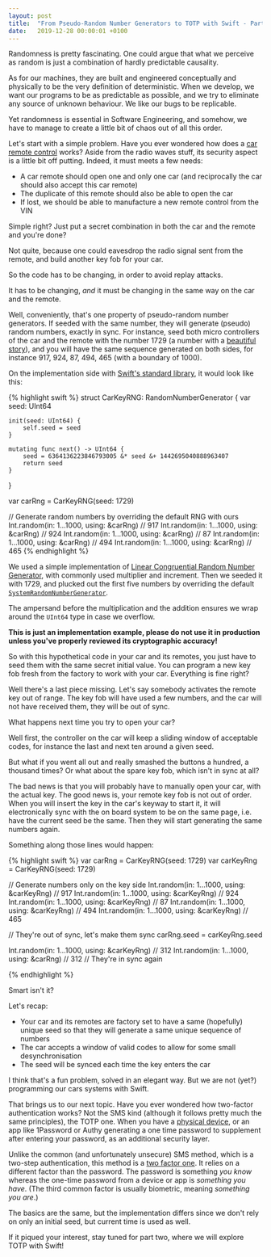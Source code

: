 ```yaml
---
layout: post
title:  "From Pseudo-Random Number Generators to TOTP with Swift - Part 1"
date:   2019-12-28 00:00:01 +0100
---
```


Randomness is pretty fascinating. One could argue that what we perceive as random is just a combination of hardly predictable causality.

As for our machines, they are built and engineered conceptually and physically to be the very definition of deterministic. When we develop, we want our programs to be as predictable as possible, and we try to eliminate any source of unknown behaviour. We like our bugs to be replicable.

Yet randomness is essential in Software Engineering, and somehow, we have to manage to create a little bit of chaos out of all this order.

Let's start with a simple problem. Have you ever wondered how does a [car remote control][keyless-system] works? Aside from the radio waves stuff, its security aspect is a little bit off putting. Indeed, it must meets a few needs:

- A car remote should open one and only one car (and reciprocally the car should also accept this car remote)
- The duplicate of this remote should also be able to open the car
- If lost, we should be able to manufacture a new remote control from the VIN

Simple right? Just put a secret combination in both the car and the remote and you're done?

Not quite, because one could eavesdrop the radio signal sent from the remote, and build another key fob for your car.

So the code has to be changing, in order to avoid replay attacks.

It has to be changing, _and_ it must be changing in the same way on the car and the remote.

Well, conveniently, that's one property of pseudo-random number generators. If seeded with the same number, they will generate (pseudo) random numbers, exactly in sync. For instance, seed both micro controllers of the car and the remote with the number 1729 (a number with a [beautiful story][cabby-number]), and you will have the same sequence generated on both sides, for instance 917, 924, 87, 494, 465 (with a boundary of 1000).

On the implementation side with [Swift's standard library][randomnumbergenerator], it would look like this:

{% highlight swift %}
struct CarKeyRNG: RandomNumberGenerator {
    var seed: UInt64

    init(seed: UInt64) {
        self.seed = seed
    }

    mutating func next() -> UInt64 {
        seed = 6364136223846793005 &* seed &+ 1442695040888963407
        return seed
    }
}

var carRng = CarKeyRNG(seed: 1729)

// Generate random numbers by overriding the default RNG with ours
Int.random(in: 1...1000, using: &carRng) // 917
Int.random(in: 1...1000, using: &carRng) // 924
Int.random(in: 1...1000, using: &carRng) // 87
Int.random(in: 1...1000, using: &carRng) // 494
Int.random(in: 1...1000, using: &carRng) // 465
{% endhighlight %}

We used a simple implementation of [Linear Congruential Random Number Generator][lcrng], with commonly used multiplier and increment. Then we seeded it with 1729, and plucked out the first five numbers by overriding the default [`SystemRandomNumberGenerator`][srng].

The ampersand before the multiplication and the addition ensures we wrap around the `UInt64` type in case we overflow.

**This is just an implementation example, please do not use it in production unless you've properly reviewed its cryptographic accuracy!**

So with this hypothetical code in your car and its remotes, you just have to seed them with the same secret initial value. You can program a new key fob fresh from the factory to work with your car. Everything is fine right?

Well there's a last piece missing. Let's say somebody activates the remote key out of range. The key fob will have used a few numbers, and the car will not have received them, they will be out of sync.

What happens next time you try to open your car?

Well first, the controller on the car will keep a sliding window of acceptable codes, for instance the last and next ten around a given seed.

But what if you went all out and really smashed the buttons a hundred, a thousand times? Or what about the spare key fob, which isn't in sync at all?

The bad news is that you will probably have to manually open your car, with the actual key. The good news is, your remote key fob is not out of order. When you will insert the key in the car's keyway to start it, it will electronically sync with the on board system to be on the same page, i.e. have the current seed be the same. Then they will start generating the same numbers again.

Something along those lines would happen:

{% highlight swift %}
var carRng = CarKeyRNG(seed: 1729)
var carKeyRng = CarKeyRNG(seed: 1729)

// Generate numbers only on the key side
Int.random(in: 1...1000, using: &carKeyRng) // 917
Int.random(in: 1...1000, using: &carKeyRng) // 924
Int.random(in: 1...1000, using: &carKeyRng) // 87
Int.random(in: 1...1000, using: &carKeyRng) // 494
Int.random(in: 1...1000, using: &carKeyRng) // 465

// They're out of sync, let's make them sync
carRng.seed = carKeyRng.seed

Int.random(in: 1...1000, using: &carKeyRng) // 312
Int.random(in: 1...1000, using: &carRng) // 312
// They're in sync again

{% endhighlight %}

Smart isn't it?

Let's recap:

- Your car and its remotes are factory set to have a same (hopefully) unique seed so that they will generate a same unique sequence of numbers
- The car accepts a window of valid codes to allow for some small desynchronisation
- The seed will be synced each time the key enters the car

I think that's a fun problem, solved in an elegant way. But we are not (yet?) programming our cars systems with Swift.

That brings us to our next topic. Have you ever wondered how two-factor authentication works? Not the SMS kind (although it follows pretty much the same principles), the TOTP one. When you have a [physical device][yubikey], or an app like 1Password or Authy generating a one time password to supplement after entering your password, as an additional security layer.

Unlike the common (and unfortunately unsecure) SMS method, which is a two-step authentication, this method is a [two factor one][two-factor-auth]. It relies on a different factor than the password. The password is something _you know_ whereas the one-time password from a device or app is _something you have_. (The third common factor is usually biometric, meaning _something you are_.)

The basics are the same, but the implementation differs since we don't rely on only an initial seed, but current time is used as well.

If it piqued your interest, stay tuned for part two, where we will explore TOTP with Swift! 

[keyless-system]: https://en.wikipedia.org/wiki/Remote_keyless_system
[cabby-number]: https://en.wikipedia.org/wiki/1729_%28number%29
[randomnumbergenerator]: https://developer.apple.com/documentation/swift/randomnumbergenerator
[lcrng]: https://en.wikipedia.org/wiki/Linear_congruential_generator
[srng]: https://developer.apple.com/documentation/swift/systemrandomnumbergenerator
[yubikey]: https://en.wikipedia.org/wiki/YubiKey
[two-factor-auth]: https://en.wikipedia.org/wiki/Multi-factor_authentication
